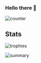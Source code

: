 ### Hello there 👋

![counter](https://hits.seeyoufarm.com/api/count/incr/badge.svg?url=https%3A%2F%2Fgithub.com%2F{fedepujol}1212%2Fhit-counter)

## Stats
![trophies](https://github-profile-trophy.vercel.app/?username=fedepujol&theme=radical&column=7)

![summary](https://github-profile-summary-cards.vercel.app/api/cards/profile-details?username=fedepujol&theme=radical)
